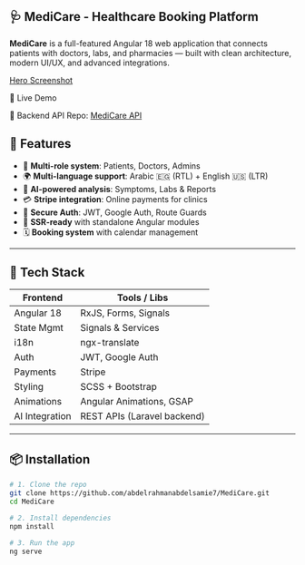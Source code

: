 ## 🩺 MediCare - Healthcare Booking Platform

**MediCare** is a full-featured Angular 18 web application that connects patients with doctors, labs, and pharmacies — built with clean architecture, modern UI/UX, and advanced integrations.

[Hero Screenshot](./images/ai.webp) 


🚀 Live Demo

🧠 Backend API Repo: [MediCare API](https://github.com/abdelrahmanabdelsamie7/MediCareAPI)


## 🧩 Features

- 👤 **Multi-role system**: Patients, Doctors, Admins
- 🌍 **Multi-language support**: Arabic 🇪🇬 (RTL) + English 🇺🇸 (LTR)
- 🤖 **AI-powered analysis**: Symptoms, Labs & Reports
- 💳 **Stripe integration**: Online payments for clinics
- 🔐 **Secure Auth**: JWT, Google Auth, Route Guards
- 🚀 **SSR-ready** with standalone Angular modules
- 🗓️ **Booking system** with calendar management

---

## 🧪 Tech Stack

| Frontend       | Tools / Libs |
|----------------|--------------|
| Angular 18     | RxJS, Forms, Signals |
| State Mgmt     | Signals & Services |
| i18n           | ngx-translate |
| Auth           | JWT, Google Auth |
| Payments       | Stripe |
| Styling        | SCSS + Bootstrap |
| Animations     | Angular Animations, GSAP |
| AI Integration | REST APIs (Laravel backend) |

---

## 📦 Installation

```bash
# 1. Clone the repo
git clone https://github.com/abdelrahmanabdelsamie7/MediCare.git
cd MediCare

# 2. Install dependencies
npm install

# 3. Run the app
ng serve
